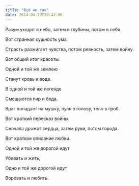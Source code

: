 ```yaml
---
title: "Всё не так"
date: 2014-04-19T20:43:00
---
```


Разум уходит в небо, затем в глубины, потом в себя

Вот странная сущность ума.

Страсть разжигает чувства, потом ревность, затем войну.

Вот общий итог красоты.



Одной и той же землею

Станут кровь и вода.

В одной и той же легенде

Смешаются пир и беда.



Враг попадает на мушку, пуля в голову, тело в гроб.

Вот краткий пересказ войны.

Сначала дрожат сердца, затем руки, потом города.

Вот краткое описание любви.



Одной и той же дорогой идут

Убивать и жить,

Одно и той же дорогой идут

Воровать и любить.
